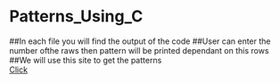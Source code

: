 # Patterns_Using_C
##In each file you will find the output of the code
##User can enter the number ofthe raws then pattern will be printed dependant on this rows
##We will use this site to get the patterns<br>
<a href="https://www.faceprep.in/c/pattern-programs-in-c/">Click
